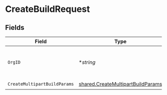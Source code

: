# CreateBuildRequest


## Fields

| Field                                                                                  | Type                                                                                   | Required                                                                               | Description                                                                            | Example                                                                                |
| -------------------------------------------------------------------------------------- | -------------------------------------------------------------------------------------- | -------------------------------------------------------------------------------------- | -------------------------------------------------------------------------------------- | -------------------------------------------------------------------------------------- |
| `OrgID`                                                                                | **string*                                                                              | :heavy_minus_sign:                                                                     | N/A                                                                                    | org-6f706e83-0ec1-437a-9a46-7d4281eb2f39                                               |
| `CreateMultipartBuildParams`                                                           | [shared.CreateMultipartBuildParams](../../models/shared/createmultipartbuildparams.md) | :heavy_check_mark:                                                                     | N/A                                                                                    |                                                                                        |